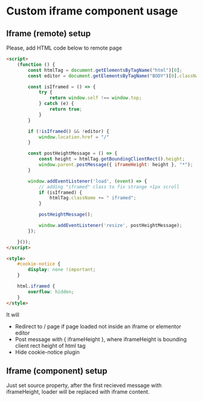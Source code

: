 # Custom iframe component usage
## Iframe (remote) setup
Please, add HTML code below to remote page
```HTML
<script>
    (function () {
        const htmlTag = document.getElementsByTagName("html")[0]; 
        const editor = document.getElementsByTagName("BODY")[0].className.lastIndexOf("elementor-editor") != -1;

        const isIframed = () => {
            try {
                return window.self !== window.top;
            } catch (e) {
                return true;
            }
        }

        if (!isIframed() && !editor) {
            window.location.href = "/"
        }

        const postHeightMessage = () => {
            const height = htmlTag.getBoundingClientRect().height;
            window.parent.postMessage({ iframeHeight: height }, "*");
        }

        window.addEventListener('load', (event) => {
            // adding "iframed" class to fix strange +1px scroll
            if (isIframed) {
                htmlTag.className += " iframed";
            }

            postHeightMessage();

            window.addEventListener('resize', postHeightMessage);
        });

    }());
</script>

<style>
    #cookie-notice {
        display: none !important;
    }

    html.iframed {
        overflow: hidden;
    }
</style>
```
It will
- Redirect to / page if page loaded not inside an iframe or elementor editor
- Post message with { iframeHeight }, where iframeHeight is bounding client rect height of html tag
- Hide cookie-notice plugin

## Iframe (component) setup
Just set source property, after the first recieved message with iframeHeight, loader will be replaced with iframe content.